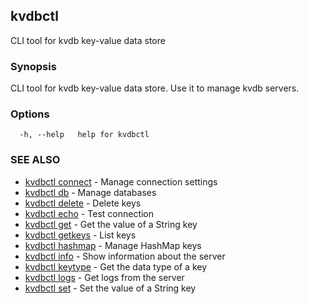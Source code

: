 ## kvdbctl

CLI tool for kvdb key-value data store

### Synopsis

CLI tool for kvdb key-value data store. Use it to manage kvdb servers.

### Options

```
  -h, --help   help for kvdbctl
```

### SEE ALSO

* [kvdbctl connect](kvdbctl_connect.md)	 - Manage connection settings
* [kvdbctl db](kvdbctl_db.md)	 - Manage databases
* [kvdbctl delete](kvdbctl_delete.md)	 - Delete keys
* [kvdbctl echo](kvdbctl_echo.md)	 - Test connection
* [kvdbctl get](kvdbctl_get.md)	 - Get the value of a String key
* [kvdbctl getkeys](kvdbctl_getkeys.md)	 - List keys
* [kvdbctl hashmap](kvdbctl_hashmap.md)	 - Manage HashMap keys
* [kvdbctl info](kvdbctl_info.md)	 - Show information about the server
* [kvdbctl keytype](kvdbctl_keytype.md)	 - Get the data type of a key
* [kvdbctl logs](kvdbctl_logs.md)	 - Get logs from the server
* [kvdbctl set](kvdbctl_set.md)	 - Set the value of a String key

